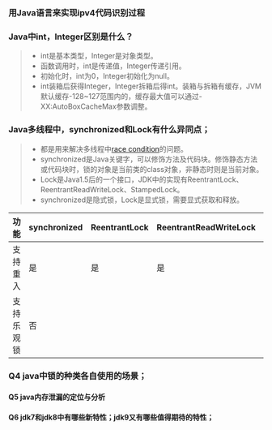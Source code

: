  ### 用Java语言来实现ipv4代码识别过程
 
  ### Java中int，Integer区别是什么？
   > - int是基本类型，Integer是对象类型。
   > - 函数调用时，int是传递值，Integer传递引用。
   > - 初始化时，int为0，Integer初始化为null。
   > - int装箱后获得Integer，Integer拆箱后得int。装箱与拆箱有缓存，JVM默认缓存-128~127范围内的，缓存最大值可以通过-XX:AutoBoxCacheMax参数调整。
  ###  Java多线程中，synchronized和Lock有什么异同点；
  > - 都是用来解决多线程中[race condition](https://en.wikipedia.org/wiki/Race_condition)的问题。
  > - synchronized是Java关键字，可以修饰方法及代码块。修饰静态方法或代码块时，锁的对象是当前类的class对象，非静态时则是当前对象。
  > - Lock是Java1.5后的一个接口，JDK中的实现有ReentrantLock、ReentrantReadWriteLock、StampedLock。
  > - synchronized是隐式锁，Lock是显式锁，需要显式获取和释放。

|功能| synchronized|ReentrantLock|ReentrantReadWriteLock|StampedLock|
|----|----|----|----|----|
|支持重入|是|是|是|是|
支持乐观锁|否|||


 ### Q4 java中锁的种类各自使用的场景；
 
 #### Q5 java内存泄漏的定位与分析
 
 #### Q6 jdk7和jdk8中有哪些新特性；jdk9又有哪些值得期待的特性；
 
 